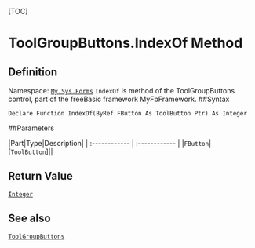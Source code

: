 [TOC]
# ToolGroupButtons.IndexOf Method

## Definition
Namespace: [`My.Sys.Forms`](My.Sys.Forms.md)
`IndexOf` is method of the ToolGroupButtons control, part of the freeBasic framework MyFbFramework.
##Syntax
```freeBasic
Declare Function IndexOf(ByRef FButton As ToolButton Ptr) As Integer
```

##Parameters

|Part|Type|Description|
| :------------ | :------------ |
|`FButton`|[`ToolButton`]||

## Return Value
[`Integer`]("https://www.freebasic.net/wiki/KeyPgInteger")
## See also
[`ToolGroupButtons`](ToolGroupButtons.md)

